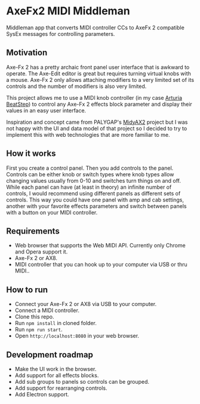 # AxeFx2 MIDI Middleman
Middleman app that converts MIDI controller CCs to AxeFx 2 compatible SysEx messages for controlling parameters.

## Motivation
Axe-Fx 2 has a pretty archaic front panel user interface that is awkward to operate. 
The Axe-Edit editor is great but requires turning virtual knobs with a mouse.
Axe-Fx 2 only allows attaching modifiers to a very limited set of its controls and the number of modifiers is also very limited.

This project allows me to use a MIDI knob controller (in my case [Arturia BeatStep](https://www.arturia.com/products/hybrid-synths/beatstep/overview)) to
control any Axe-Fx 2 effects block parameter and display their values in an easy user interface.

Inspiration and concept came from PALYGAP's [MidyAX2](https://github.com/PALYGAP/MidyAX-2) project but 
I was not happy with the UI and data model of that project so I decided to try to implement this with web technologies that are more familiar to me.

## How it works

First you create a control panel. Then you add controls to the panel. 
Controls can be either knob or switch types where knob types allow changing values usually from 0-10 and switches turn things on and off.
While each panel can have (at least in theory) an infinite number of controls, I would recommend using different panels as different sets of controls.
This way you could have one panel with amp and cab settings, another with your favorite effects parameters and switch between panels with a button on your MIDI controller.

## Requirements
- Web browser that supports the Web MIDI API. Currently only Chrome and Opera support it.
- Axe-Fx 2 or AX8.
- MIDI controller that you can hook up to your computer via USB or thru MIDI..

## How to run
- Connect your Axe-Fx 2 or AX8 via USB to your computer.
- Connect a MIDI controller.
- Clone this repo.
- Run `npm install` in cloned folder.
- Run `npm run start`.
- Open `http://localhost:8080` in your web browser.

## Development roadmap
- Make the UI work in the browser.
- Add support for all effects blocks.
- Add sub groups to panels so controls can be grouped.
- Add support for rearranging controls.
- Add Electron support.
